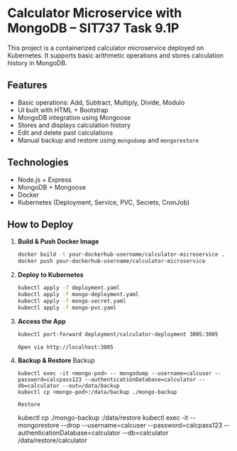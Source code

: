 # Calculator Microservice with MongoDB – SIT737 Task 9.1P

This project is a containerized calculator microservice deployed on Kubernetes. It supports basic arithmetic operations and stores calculation history in MongoDB.

## Features

- Basic operations: Add, Subtract, Multiply, Divide, Modulo
- UI built with HTML + Bootstrap
- MongoDB integration using Mongoose
- Stores and displays calculation history
- Edit and delete past calculations
- Manual backup and restore using `mongodump` and `mongorestore`

## Technologies

- Node.js + Express
- MongoDB + Mongoose
- Docker
- Kubernetes (Deployment, Service, PVC, Secrets, CronJob)

## How to Deploy

1. **Build & Push Docker Image**
   ```bash
   docker build -t your-dockerhub-username/calculator-microservice .
   docker push your-dockerhub-username/calculator-microservice

2. **Deploy to Kubernetes**
   ```bash
   kubectl apply -f deployment.yaml
   kubectl apply -f mongo-deployment.yaml
   kubectl apply -f mongo-secret.yaml
   kubectl apply -f mongo-pvc.yaml

3. **Access the App**
   ```bash
   kubectl port-forward deployment/calculator-deployment 3005:3005

   Open via http://localhost:3005

4. **Backup & Restore**
   Backup
   ```
   kubectl exec -it <mongo-pod> -- mongodump --username=calcuser --password=calcpass123 --authenticationDatabase=calculator --db=calculator --out=/data/backup
   kubectl cp <mongo-pod>:/data/backup ./mongo-backup

   Restore
   ```
   kubectl cp ./mongo-backup <mongo-pod>:/data/restore
   kubectl exec -it <mongo-pod> -- mongorestore --drop --username=calcuser --password=calcpass123 --authenticationDatabase=calculator --db=calculator /data/restore/calculator


